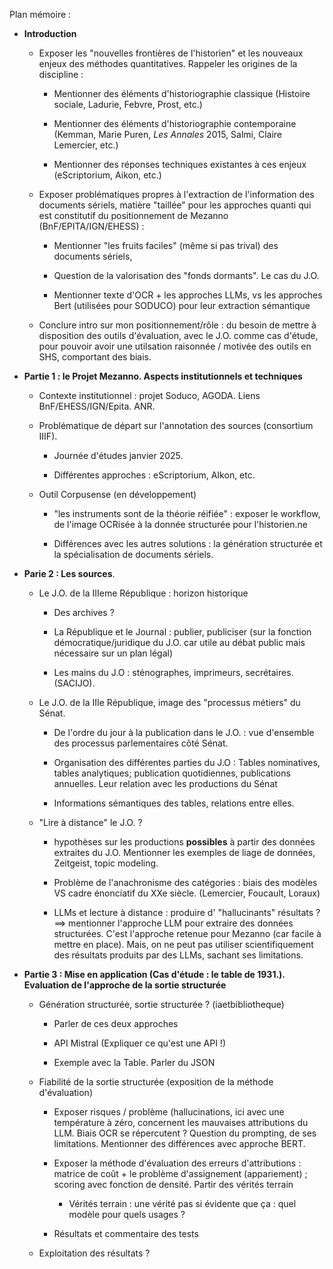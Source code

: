 Plan mémoire : 

- **Introduction**
  
  - Exposer les "nouvelles frontières de l'historien" et les nouveaux enjeux des méthodes quantitatives. Rappeler les origines de la discipline :
    
    - Mentionner des éléments d'historiographie classique (Histoire sociale, Ladurie, Febvre, Prost, etc.)
    
    - Mentionner des éléments d'historiographie contemporaine (Kemman, Marie Puren, *Les Annales* 2015, Salmi, Claire Lemercier, etc.)
    
    - Mentionner des réponses techniques existantes à ces enjeux (eScriptorium, Aikon, etc.)
  
  - Exposer problématiques propres à l'extraction de l'information des documents sériels, matière "taillée" pour les approches quanti qui est constitutif du positionnement de Mezanno (BnF/EPITA/IGN/EHESS) : 
    
    - Mentionner "les fruits faciles" (même si pas trival) des documents sériels, 
    
    - Question de la valorisation des "fonds dormants". Le cas du J.O.
    
    - Mentionner texte d'OCR + les approches LLMs, vs les approches Bert (utilisées pour SODUCO) pour leur extraction sémantique
  
  - Conclure intro sur mon positionnement/rôle : du besoin de mettre à disposition des outils d'évaluation, avec le J.O. comme cas d'étude, pour pouvoir avoir une utilsation raisonnée / motivée des outils en SHS, comportant des biais.

- **Partie 1 : le Projet Mezanno. Aspects institutionnels et techniques**
  
  - Contexte institutionnel : projet Soduco, AGODA. Liens BnF/EHESS/IGN/Epita. ANR.
  
  - Problématique de départ sur l'annotation des sources (consortium IIIF).
    
    - Journée d'études janvier 2025.
    
    - Différentes approches : eScriptorium, AIkon, etc.
  
  - Outil Corpusense (en développement)
    
    - "les instruments sont de la théorie réifiée" : exposer le workflow, de l'image OCRisée à la donnée structurée pour l'historien.ne
    
    - Différences avec les autres solutions : la génération structurée et la spécialisation de documents sériels.

- **Parie 2 : Les sources**. 
  
  - Le J.O. de la IIIeme République : horizon historique
    
    - Des archives ?
    
    - La République et le Journal : publier, publiciser (sur la fonction démocratique/juridique du J.O. car utile au débat public mais nécessaire sur un plan légal) 
    
    - Les mains du J.O : sténographes, imprimeurs, secrétaires. (SACIJO).
  
  - Le J.O. de la IIIe République, image des "processus métiers" du Sénat.
    
    - De l'ordre du jour à la publication dans le J.O. : vue d'ensemble des processus parlementaires côté Sénat.
    
    - Organisation des différentes parties du J.O : Tables nominatives, tables analytiques; publication quotidiennes, publications annuelles. Leur relation avec les productions du Sénat
    
    - Informations sémantiques des tables, relations entre elles.
  
  - "Lire à distance" le J.O. ?
    
    - hypothèses sur les productions **possibles** à partir des données extraites du  J.O. Mentionner les exemples de liage de données, Zeitgeist, topic modeling.
    
    - Problème de l'anachronisme des catégories : biais des modèles VS cadre énonciatif du XXe siècle. (Lemercier, Foucault, Loraux)
    
    - LLMs et lecture à distance : produire d' "hallucinants" résultats ? ==> mentionner l'approche LLM pour extraire des données structurées. C'est l'approche retenue pour Mezanno (car facile à mettre en place). Mais, on ne peut pas utiliser scientifiquement des résultats produits par des LLMs, sachant ses limitations.

- **Partie 3 : Mise en application (Cas d'étude : le table de 1931.). Evaluation de l'approche de la sortie structurée**
  
  - Génération structurée, sortie structurée ? (iaetbibliotheque)
    
    - Parler de ces deux approches
    
    - API Mistral (Expliquer ce qu'est une API !)
    
    - Exemple avec la Table. Parler du JSON
  
  - Fiabilité de la sortie structurée (exposition de la méthode d'évaluation)
    
    - Exposer risques / problème (hallucinations, ici avec une température à zéro, concernent les mauvaises attributions du LLM. Biais OCR se répercutent ? Question du prompting, de ses limitations. Mentionner des différences avec approche BERT.
    
    - Exposer la méthode d'évaluation des erreurs d'attributions : matrice de coût + le problème d'assignement (appariement) ; scoring avec fonction de densité. Partir des vérités terrain
      
      - Vérités terrain : une vérité pas si évidente que ça : quel modèle pour quels usages ?
    
    - Résultats et commentaire des tests
  
  -  Exploitation des résultats ?
